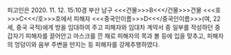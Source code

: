 피고인은 2020. 11. 12. 15:10경 부산 남구 <<<건물>>>B<<</건물>>>건물 <<<호>>>C<<</호>>>호에서 피해자 <<<중국인이름>>>D<<</중국인이름>>>(여, 22세, 중국 국적)에게 방을 임대하여 주고 피해자와 임대차 계약서 중 일부를 작성하던 중 갑자기 피해자를 끌어안고 마스크를 낀 채로 피해자의 목과 볼 등에 입을 맞추고, 피해자의 엉덩이와 음부 주변을 만지는 등 피해자를 강제추행하였다.